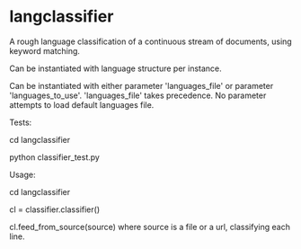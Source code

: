 langclassifier
==============

A rough language classification of a continuous stream of documents, using keyword matching.

Can be instantiated with language structure per instance.

Can be instantiated with either parameter 'languages_file' or parameter 'languages_to_use'. 'languages_file' takes precedence.
No parameter attempts to load default languages file.


Tests:

cd langclassifier

python classifier_test.py


Usage:

cd langclassifier

cl = classifier.classifier()

cl.feed_from_source(source) where source is a file or a url, classifying each line.
